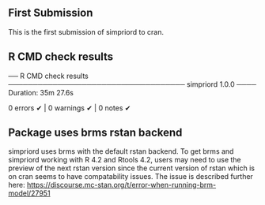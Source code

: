 ## First Submission

This is the first submission of simpriord to cran.

## R CMD check results

── R CMD check results ──────────────────────────────────── simpriord 1.0.0 ────
Duration: 35m 27.6s

0 errors ✔ | 0 warnings ✔ | 0 notes ✔


## Package uses brms rstan backend

simpriord uses brms with the default rstan backend.  To get brms and simpriord
working with R 4.2 and Rtools 4.2, users may need to use the preview of the
next rstan version since the current version of rstan which is on cran seems
to have compatability issues.  The issue is described further here:
https://discourse.mc-stan.org/t/error-when-running-brm-model/27951
